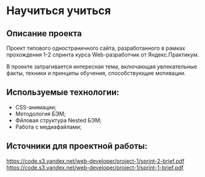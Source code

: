 # Научиться учиться

## Описание проекта
Проект типового одностраничного сайта, разработанного в рамках прохождения 1-2 спринта курса Web-разработчик от Яндекс.Практикум.

В проекте затрагивается интересная тема, включающая увлекательные факты, техники и принципы обучения, способствующие мотивации.

## Используемые технологии:
- CSS-анимации;
- Методология БЭМ;
- Фйловая структура Nested БЭМ;
- Работа с медиафайлами;

## Источники для проектной работы:
https://code.s3.yandex.net/web-developer/project-1/sprint-2-brief.pdf
https://code.s3.yandex.net/web-developer/project-1/sprint-1-brief.pdf
